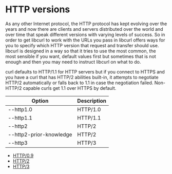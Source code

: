 # HTTP versions

As any other Internet protocol, the HTTP protocol has kept evolving over the
years and now there are clients and servers distributed over the world and
over time that speak different versions with varying levels of success. So in
order to get libcurl to work with the URLs you pass in libcurl offers ways for
you to specify which HTTP version that request and transfer should
use. libcurl is designed in a way so that it tries to use the most common, the
most sensible if you want, default values first but sometimes that is not
enough and then you may need to instruct libcurl on what to do.

curl defaults to HTTP/1.1 for HTTP servers but if you connect to HTTPS and you
have a curl that has HTTP/2 abilities built-in, it attempts to negotiate
HTTP/2 automatically or falls back to 1.1 in case the negotiation failed.
Non-HTTP/2 capable curls get 1.1 over HTTPS by default.

| Option                              | Description |
|-------------------------------------|-------------|
| --http1.0                           | HTTP/1.0
| --http1.1                           | HTTP/1.1
| --http2                             | HTTP/2
| --http2-prior-knowledge             | HTTP/2
| --http3                             | HTTP/3

* [HTTP/0.9](versions/http09.md)
* [HTTP/2](versions/http2.md)
* [HTTP/3](versions/http2.md)
